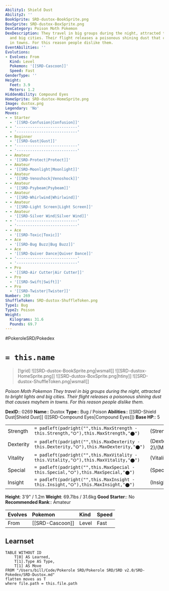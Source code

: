 ```yaml
---
Ability1: Shield Dust
Ability2: ''
BookSprite: SRD-dustox-BookSprite.png
BoxSprite: SRD-dustox-BoxSprite.png
DexCategory: Poison Moth Pokemon
DexDescription: They travel in big groups during the night, attracted to bright lights
  and big cities. Their flight releases a poisonous shining dust that causes mayhem
  in towns. For this reason people dislike them.
EventAbilities: ''
Evolutions:
- Evolves: From
  Kind: Level
  Pokemon: '[[SRD-Cascoon]]'
  Speed: Fast
GenderType: ''
Height:
  Feet: 3.9
  Meters: 1.2
HiddenAbility: Compound Eyes
HomeSprite: SRD-dustox-HomeSprite.png
Image: dustox.png
Legendary: 'No'
Moves:
- - Starter
  - '[[SRD-Confusion|Confusion]]'
- - '---------------------------'
  - '---------------------------'
- - Beginner
  - '[[SRD-Gust|Gust]]'
- - '---------------------------'
  - '---------------------------'
- - Amateur
  - '[[SRD-Protect|Protect]]'
- - Amateur
  - '[[SRD-Moonlight|Moonlight]]'
- - Amateur
  - '[[SRD-Venoshock|Venoshock]]'
- - Amateur
  - '[[SRD-Psybeam|Psybeam]]'
- - Amateur
  - '[[SRD-Whirlwind|Whirlwind]]'
- - Amateur
  - '[[SRD-Light Screen|Light Screen]]'
- - Amateur
  - '[[SRD-Silver Wind|Silver Wind]]'
- - '---------------------------'
  - '---------------------------'
- - Ace
  - '[[SRD-Toxic|Toxic]]'
- - Ace
  - '[[SRD-Bug Buzz|Bug Buzz]]'
- - Ace
  - '[[SRD-Quiver Dance|Quiver Dance]]'
- - '---------------------------'
  - '---------------------------'
- - Pro
  - '[[SRD-Air Cutter|Air Cutter]]'
- - Pro
  - '[[SRD-Swift|Swift]]'
- - Pro
  - '[[SRD-Twister|Twister]]'
Number: 269
ShuffleToken: SRD-dustox-ShuffleToken.png
Type1: Bug
Type2: Poison
Weight:
  Kilograms: 31.6
  Pounds: 69.7
---
```


#PokeroleSRD/Pokedex

# `= this.name`

> [!grid]
> ![[SRD-dustox-BookSprite.png|wsmall]]
> ![[SRD-dustox-HomeSprite.png]]
> ![[SRD-dustox-BoxSprite.png|htiny]]
> ![[SRD-dustox-ShuffleToken.png|wsmall]]


*Poison Moth Pokemon*
*They travel in big groups during the night, attracted to bright lights and big cities. Their flight releases a poisonous shining dust that causes mayhem in towns. For this reason people dislike them.*

**DexID**:: 0269
**Name**:: Dustox
**Type**:: Bug / Poison
**Abilities**:: [[SRD-Shield Dust|Shield Dust]] ([[SRD-Compound Eyes|Compound Eyes]])
**Base HP**:: 5

|           |                                                                                        |                                          |
| --------- | -------------------------------------------------------------------------------------- | ---------------------------------------- |
| Strength  | `= padleft(padright("",this.MaxStrength - this.Strength,"⭘"),this.MaxStrength,"⬤")`    | (Strength::2)/(MaxStrength::4)   |
| Dexterity | `= padleft(padright("",this.MaxDexterity - this.Dexterity,"⭘"),this.MaxDexterity,"⬤")` | (Dexterity:: 2)/(MaxDexterity::4) |
| Vitality  | `= padleft(padright("",this.MaxVitality - this.Vitality,"⭘"),this.MaxVitality,"⬤")`    | (Vitality::3)/(MaxVitality::6)   |
| Special   | `= padleft(padright("",this.MaxSpecial - this.Special,"⭘"),this.MaxSpecial,"⬤")`       | (Special::2)/(MaxSpecial::4)     |
| Insight   | `= padleft(padright("",this.MaxInsight - this.Insight,"⭘"),this.MaxInsight,"⬤")`       | (Insight::2)/(MaxInsight::5)     |

**Height**: 3'9" / 1.2m
**Weight**: 69.7lbs / 31.6kg
**Good Starter**:: No
**Recommended Rank**:: Amateur

| Evolves   | Pokemon         | Kind   | Speed   |
|:----------|:----------------|:-------|:--------|
| From      | [[SRD-Cascoon]] | Level  | Fast    |

## Learnset

```dataview
TABLE WITHOUT ID
    T[0] AS Learned,
    T[1].Type AS Type,
    T[1] AS Move
FROM "/Users/bill/Code/Pokerole SRD/Pokerole SRD/SRD v2.0/SRD-Pokedex/SRD-Dustox.md"
flatten moves as T
where file.path = this.file.path
```
